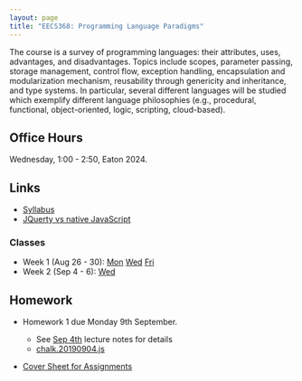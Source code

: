 ```yaml
---
layout: page
title: "EECS368: Programming Language Paradigms"
---
```


The course is a survey of programming languages: their attributes,
uses, advantages, and disadvantages. Topics include scopes, parameter
passing, storage management, control flow, exception handling,
encapsulation and modularization mechanism, reusability through
genericity and inheritance, and type systems.  In particular, several
different languages will be studied which exemplify different language
philosophies (e.g., procedural, functional, object-oriented, logic,
scripting, cloud-based).


## Office Hours

Wednesday, 1:00 - 2:50, Eaton 2024.

## Links

 * <a href="https://drive.google.com/open?id=1viMiC9ftM7AK5pfWJrwQjHDeT15mvlGH">Syllabus<a>
 * <a href="https://flaviocopes.com/jquery/">JQuerty vs native JavaScript</a>

### Classes

 * Week 1 (Aug 26 - 30): 
   <a href="https://drive.google.com/open?id=13gZ8dE924O3oFNPOh1gPLdax8E8MvODkme9wV8GeeQo">Mon</a>
   <a href="https://drive.google.com/open?id=1BD_ay3mK6CI5LbVs2G9pr2kelUGpiTAJKgktw-FD4gs">Wed</a>
   <a href="https://drive.google.com/open?id=1so_Eq7ZjIf3sYO-206YBjMWWBJYPyJ550mo1Ao7S_Yg">Fri</a>
 * Week 2 (Sep 4 - 6):
   <a href="https://drive.google.com/open?id=1R-kFlOjSzhI9kJJxjAK6s6RaBjJd_d2F-gzM6tDlhKM">Wed</a>
   
## Homework
 
 * Homework 1 due Monday 9th September. 
   * See <a href="https://drive.google.com/open?id=1R-kFlOjSzhI9kJJxjAK6s6RaBjJd_d2F-gzM6tDlhKM">Sep 4th</a> lecture notes for details
   * <a href="https://drive.google.com/open?id=1JsIcFw8LnjSoXmv23bBL79ZdBlIOHZQz">chalk.20190904.js</a>

 * <a href="http://ku-fpg.github.io/workbook/EECS_368/">Cover Sheet for Assignments</a>
 
